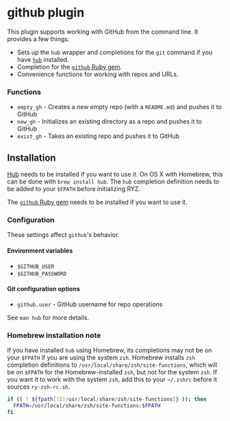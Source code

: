 # github plugin

This plugin supports working with GitHub from the command line. It provides a few things:

* Sets up the `hub` wrapper and completions for the `git` command if you have [`hub`](https://github.com/github/hub) installed.
* Completion for the [`github` Ruby gem](https://github.com/defunkt/github-gem).
* Convenience functions for working with repos and URLs.

### Functions

* `empty_gh` - Creates a new empty repo (with a `README.md`) and pushes it to GitHub
* `new_gh` - Initializes an existing directory as a repo and pushes it to GitHub
* `exist_gh` - Takes an existing repo and pushes it to GitHub


## Installation

[Hub](https://github.com/github/hub) needs to be installed if you want to use it. On OS X with Homebrew, this can be done with `brew install hub`. The `hub` completion definition needs to be added to your `$FPATH` before initializing RYZ.

The [`github` Ruby gem](https://github.com/defunkt/github-gem) needs to be installed if you want to use it.

### Configuration

These settings affect `github`'s behavior.

#### Environment variables

* `$GITHUB_USER`
* `$GITHUB_PASSWORD`

#### Git configuration options

* `github.user` - GitHub username for repo operations

See `man hub` for more details.

### Homebrew installation note

If you have installed `hub` using Homebrew, its completions may not be on your `$FPATH` if you are using the system `zsh`. Homebrew installs `zsh` completion definitions to `/usr/local/share/zsh/site-functions`, which will be on `$FPATH` for the Homebrew-installed `zsh`, but not for the system `zsh`. If you want it to work with the system `zsh`, add this to your `~/.zshrc` before it sources `ry-zsh-rc.sh`.

```zsh
if (( ! ${fpath[(I)/usr/local/share/zsh/site-functions]} )); then
  FPATH=/usr/local/share/zsh/site-functions:$FPATH
fi
```
